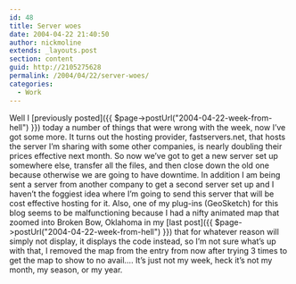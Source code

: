 ```yaml
---
id: 48
title: Server woes
date: 2004-04-22 21:40:50
author: nickmoline
extends: _layouts.post
section: content
guid: http://2105275628
permalink: /2004/04/22/server-woes/
categories:
  - Work
---
```

Well I [previously posted]({{ $page->postUrl("2004-04-22-week-from-hell") }}) today a number of things that were wrong with the week, now I&#8217;ve got some more. It turns out the hosting provider, fastservers.net, that hosts the server I&#8217;m sharing with some other companies, is nearly doubling their prices effective next month. So now we&#8217;ve got to get a new server set up somewhere else, transfer all the files, and then close down the old one because otherwise we are going to have downtime. In addition I am being sent a server from another company to get a second server set up and I haven&#8217;t the foggiest idea where I&#8217;m going to send this server that will be cost effective hosting for it. Also, one of my plug-ins (GeoSketch) for this blog seems to be malfunctioning because I had a nifty animated map that zoomed into Broken Bow, Oklahoma in my [last post]({{ $page->postUrl("2004-04-22-week-from-hell") }}) that for whatever reason will simply not display, it displays the code instead, so I&#8217;m not sure what&#8217;s up with that, I removed the map from the entry from now after trying 3 times to get the map to show to no avail&#8230;. It&#8217;s just not my week, heck it&#8217;s not my month, my season, or my year.
